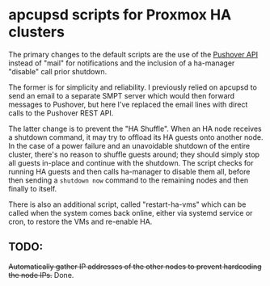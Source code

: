 # apcupsd scripts for Proxmox HA clusters

The primary changes to the default scripts are the use of the [Pushover API](https://pushover.net/api) instead of "mail" for notifications and the inclusion of a ha-manager "disable" call prior shutdown. 

The former is for simplicity and reliability. I previously relied on apcupsd to send an email to a separate SMPT server which would then forward messages to Pushover, but here I've replaced the email lines with direct calls to the Pushover REST API. 

The latter change is to prevent the "HA Shuffle". When an HA node receives a shutdown command, it may try to offload its HA guests onto another node. In the case of a power failure and an unavoidable shutdown of the entire cluster, there's no reason to shuffle guests around; they should simply stop all guests in-place and continue with the shutdown. The script checks for running HA guests and then calls ha-manager to disable them all, before then sending a `shutdown now` command to the remaining nodes and then finally to itself. 

There is also an additional script, called "restart-ha-vms" which can be called when the system comes back online, either via systemd service or cron, to restore the VMs and re-enable HA. 

## TODO: 
~~Automatically gather IP addresses of the other nodes to prevent hardcoding the node IPs.~~ Done. 